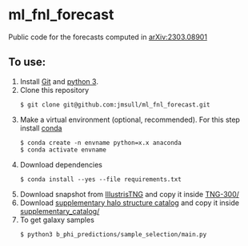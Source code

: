 # ml_fnl_forecast
Public code for the forecasts computed in [arXiv:2303.08901](https://arxiv.org/abs/2303.08901)

## To use:

<ol>
<li>Install <a href="https://git-scm.com">Git</a> and <a href="https://www.python.org">python 3</a>.</li>
<li>Clone this repository </li>

    $ git clone git@github.com:jmsull/ml_fnl_forecast.git
<li>Make a virtual environment (optional, recommended). For this step install <a href="https://docs.conda.io/projects/conda/en/latest/user-guide/install/index.html">conda</a></li>

    $ conda create -n envname python=x.x anaconda
    $ conda activate envname
    
<li>Download dependencies</li>

    $ conda install --yes --file requirements.txt

<li>Download snapshot from <a href="https://www.tng-project.org/data/downloads/TNG300-1/">IllustrisTNG</a> and copy it inside <a href="b_phi_predictions/data/TNG-300/">TNG-300/</a></li>
<li>Download <a href="https://www.tng-project.org/api/TNG300-1/files/halo_structure/">supplementary halo structure catalog</a> and copy it inside <a href="b_phi_predictions/data/TNG-300/supplementary_catalog/">supplementary_catalog/</a></li>

<li>To get galaxy samples</li>
    
    $ python3 b_phi_predictions/sample_selection/main.py
</ol>



